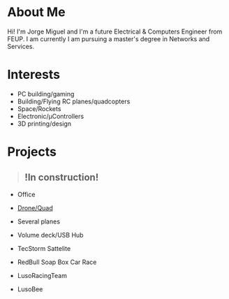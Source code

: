 # About Me
  Hi! I'm Jorge Miguel and I'm a future Electrical & Computers Engineer from FEUP. I am currently I am pursuing a master's degree in Networks and Services.
  
# Interests
  - PC building/gaming
  - Building/Flying RC planes/quadcopters
  - Space/Rockets
  - Electronic/μControllers
  - 3D printing/design
  
# Projects 
> ## !In construction!
  - Office
  - [Drone/Quad](proj/f450quad.md)
  - Several planes
  - Volume deck/USB Hub
  
  - TecStorm Sattelite
  - RedBull Soap Box Car Race
  - LusoRacingTeam
  - LusoBee
  
